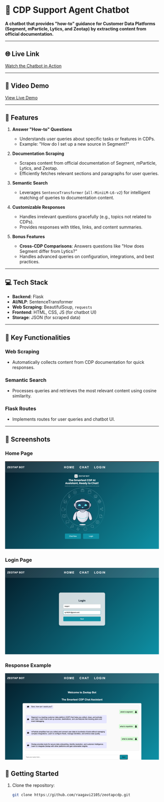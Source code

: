 


# 🤖 CDP Support Agent Chatbot

**A chatbot that provides "how-to" guidance for Customer Data Platforms (Segment, mParticle, Lytics, and Zeotap) by extracting content from official documentation.**


---
## 🌐 Live Link

[Watch the Chatbot in Action](https://zeotapcdp.onrender.com)

---

##  🎥 Video Demo

[View Live Demo](https://youtu.be/JiexqwnZrSA)

---

## 🚀 Features

1. **Answer "How-to" Questions**
   - Understands user queries about specific tasks or features in CDPs.
   - Example: "How do I set up a new source in Segment?"

2. **Documentation Scraping**
   - Scrapes content from official documentation of Segment, mParticle, Lytics, and Zeotap.
   - Efficiently fetches relevant sections and paragraphs for user queries.

3. **Semantic Search**
   - Leverages `SentenceTransformer` (`all-MiniLM-L6-v2`) for intelligent matching of queries to documentation content.

4. **Customizable Responses**
   - Handles irrelevant questions gracefully (e.g., topics not related to CDPs).
   - Provides responses with titles, links, and content summaries.

5. **Bonus Features**
   - **Cross-CDP Comparisons**: Answers questions like "How does Segment differ from Lytics?"
   - Handles advanced queries on configuration, integrations, and best practices.

---

## 💻 Tech Stack

- **Backend**: Flask
- **AI/NLP**: SentenceTransformer 
- **Web Scraping**: BeautifulSoup, `requests`
- **Frontend**: HTML, CSS, JS (for chatbot UI)
- **Storage**: JSON (for scraped data)

---

## 📄 Key Functionalities

### Web Scraping
- Automatically collects content from CDP documentation for quick responses.

### Semantic Search
- Processes queries and retrieves the most relevant content using cosine similarity.

### Flask Routes
- Implements routes for user queries and chatbot UI.

---

## 📸 Screenshots

### Home Page  
![Chat Interface](./screenshots/home.png)

### Login Page  
![Chat Interface](./screenshots/login.png)

### Response Example  
![Response Example](./screenshots/response_example.png)





## 🏁 Getting Started

1. Clone the repository:
   ```bash
   git clone https://github.com/raagavi2105/zeotapcdp.git
